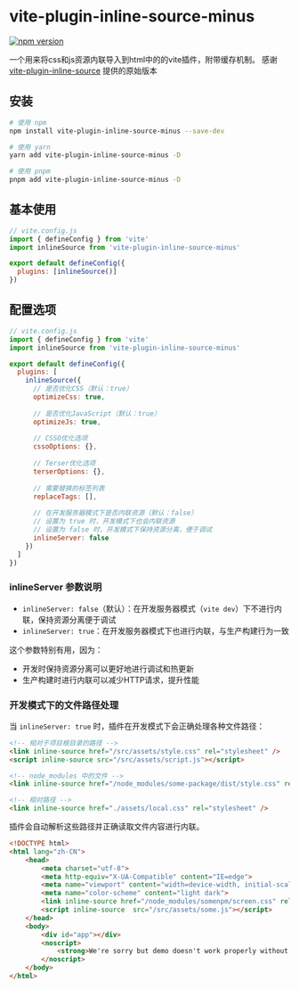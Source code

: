 # vite-plugin-inline-source-minus

[![npm version](https://img.shields.io/npm/v/vite-plugin-inline-source-minus)](https://www.npmjs.com/package/vite-plugin-inline-source-minus)

一个用来将css和js资源内联导入到html中的的vite插件，附带缓存机制。
感谢 [vite-plugin-inline-source](https://github.com/bienzaaron/vite-plugin-inline-source) 提供的原始版本

## 安装

```bash
# 使用 npm
npm install vite-plugin-inline-source-minus --save-dev

# 使用 yarn
yarn add vite-plugin-inline-source-minus -D

# 使用 pnpm
pnpm add vite-plugin-inline-source-minus -D
```

## 基本使用

```javascript
// vite.config.js
import { defineConfig } from 'vite'
import inlineSource from 'vite-plugin-inline-source-minus'

export default defineConfig({
  plugins: [inlineSource()]
})
```

## 配置选项

```javascript
// vite.config.js
import { defineConfig } from 'vite'
import inlineSource from 'vite-plugin-inline-source-minus'

export default defineConfig({
  plugins: [
    inlineSource({
      // 是否优化CSS（默认：true）
      optimizeCss: true,
      
      // 是否优化JavaScript（默认：true）
      optimizeJs: true,
      
      // CSSO优化选项
      cssoOptions: {},
      
      // Terser优化选项
      terserOptions: {},
      
      // 需要替换的标签列表
      replaceTags: [],
      
      // 在开发服务器模式下是否内联资源（默认：false）
      // 设置为 true 时，开发模式下也会内联资源
      // 设置为 false 时，开发模式下保持资源分离，便于调试
      inlineServer: false
    })
  ]
})
```

### inlineServer 参数说明

- `inlineServer: false`（默认）：在开发服务器模式（`vite dev`）下不进行内联，保持资源分离便于调试
- `inlineServer: true`：在开发服务器模式下也进行内联，与生产构建行为一致

这个参数特别有用，因为：
- 开发时保持资源分离可以更好地进行调试和热更新
- 生产构建时进行内联可以减少HTTP请求，提升性能

### 开发模式下的文件路径处理

当 `inlineServer: true` 时，插件在开发模式下会正确处理各种文件路径：

```html
<!-- 相对于项目根目录的路径 -->
<link inline-source href="/src/assets/style.css" rel="stylesheet" />
<script inline-source src="/src/assets/script.js"></script>

<!-- node_modules 中的文件 -->
<link inline-source href="/node_modules/some-package/dist/style.css" rel="stylesheet" />

<!-- 相对路径 -->
<link inline-source href="./assets/local.css" rel="stylesheet" />
```

插件会自动解析这些路径并正确读取文件内容进行内联。
```html
<!DOCTYPE html>
<html lang="zh-CN">
    <head>
        <meta charset="utf-8">
        <meta http-equiv="X-UA-Compatible" content="IE=edge">
        <meta name="viewport" content="width=device-width, initial-scale=1, maximum-scale=1.0, shrink-to-fit=no, user-scalable=0">
        <meta name="color-scheme" content="light dark">
        <link inline-source href="/node_modules/somenpm/screen.css" rel="stylesheet" type="text/css" />
        <script inline-source  src="/src/assets/some.js"></script>
    </head>
    <body>
        <div id="app"></div>
        <noscript>
            <strong>We're sorry but demo doesn't work properly without JavaScript enabled. Please enable it to continue.</strong>
        </noscript>
    </body>
</html>

```